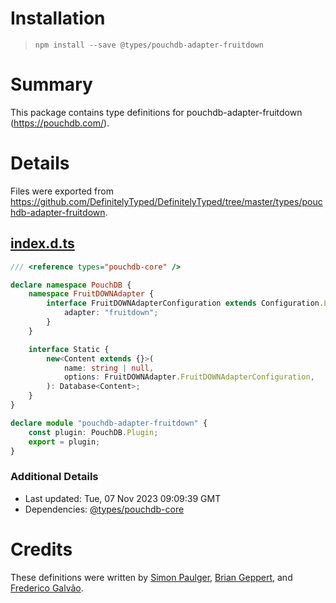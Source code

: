 # Installation
> `npm install --save @types/pouchdb-adapter-fruitdown`

# Summary
This package contains type definitions for pouchdb-adapter-fruitdown (https://pouchdb.com/).

# Details
Files were exported from https://github.com/DefinitelyTyped/DefinitelyTyped/tree/master/types/pouchdb-adapter-fruitdown.
## [index.d.ts](https://github.com/DefinitelyTyped/DefinitelyTyped/tree/master/types/pouchdb-adapter-fruitdown/index.d.ts)
````ts
/// <reference types="pouchdb-core" />

declare namespace PouchDB {
    namespace FruitDOWNAdapter {
        interface FruitDOWNAdapterConfiguration extends Configuration.LocalDatabaseConfiguration {
            adapter: "fruitdown";
        }
    }

    interface Static {
        new<Content extends {}>(
            name: string | null,
            options: FruitDOWNAdapter.FruitDOWNAdapterConfiguration,
        ): Database<Content>;
    }
}

declare module "pouchdb-adapter-fruitdown" {
    const plugin: PouchDB.Plugin;
    export = plugin;
}

````

### Additional Details
 * Last updated: Tue, 07 Nov 2023 09:09:39 GMT
 * Dependencies: [@types/pouchdb-core](https://npmjs.com/package/@types/pouchdb-core)

# Credits
These definitions were written by [Simon Paulger](https://github.com/spaulg), [Brian Geppert](https://github.com/geppy), and [Frederico Galvão](https://github.com/fredgalvao).

